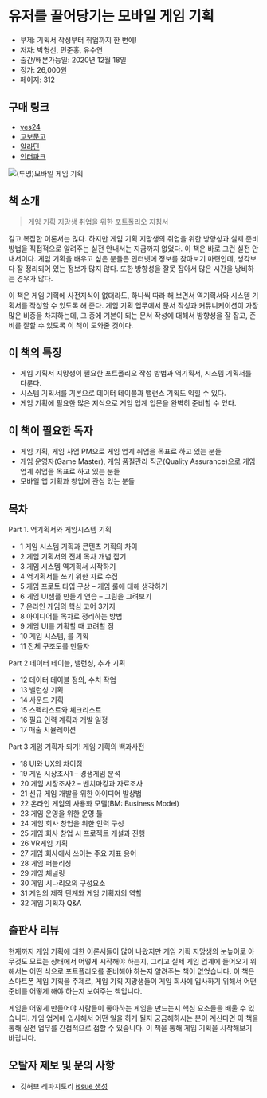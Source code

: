 # 유저를 끌어당기는 모바일 게임 기획

- 부제: 기획서 작성부터 취업까지 한 번에!
- 저자: 박형선, 민준홍, 유수연
- 출간/배본가능일: 2020년 12월 18일
- 정가: 26,000원
- 페이지: 312

## 구매 링크

- [yes24]()
- [교보문고](http://www.kyobobook.co.kr/product/detailViewKor.laf?ejkGb=KOR&mallGb=KOR&barcode=9791165920296&orderClick=LAG&Kc=)
- [알라딘](https://www.aladin.co.kr/shop/wproduct.aspx?ItemId=258171142)
- [인터파크](http://book.interpark.com/product/BookDisplay.do?_method=detail&sc.shopNo=0000400000&sc.prdNo=344252438&sc.saNo=003002001&bid1=search&bid2=product&bid3=title&bid4=001)

![(투명)모바일 게임 기획](https://user-images.githubusercontent.com/21074282/101861181-ccbba880-3bb2-11eb-959d-3710216db534.png)

## 책 소개

>게임 기획 지망생 취업을 위한 포트폴리오 지침서

길고 복잡한 이론서는 많다. 하지만 게임 기획 지망생의 취업을 위한 방향성과 실제 준비 방법을 직접적으로 알려주는 실전 안내서는 지금까지 없었다. 이 책은 바로 그런 실전 안내서이다. 게임 기획을 배우고 싶은 분들은 인터넷에 정보를 찾아보기 마련인데, 생각보다 잘 정리되어 있는 정보가 많지 않다. 또한 방향성을 잘못 잡아서 많은 시간을 낭비하는 경우가 많다.

이 책은 게임 기획에 사전지식이 없더라도, 하나씩 따라 해 보면서 역기획서와 시스템 기획서를 작성할 수 있도록 해 준다. 게임 기획 업무에서 문서 작성과 커뮤니케이션이 가장 많은 비중을 차지하는데, 그 중에 기본이 되는 문서 작성에 대해서 방향성을 잘 잡고, 준비를 잘할 수 있도록 이 책이 도와줄 것이다.

## 이 책의 특징

- 게임 기획서 지망생이 필요한 포트폴리오 작성 방법과 역기획서, 시스템 기획서를 다룬다.
- 시스템 기획서를 기본으로 데이터 테이블과 밸런스 기획도 익힐 수 있다.
- 게임 기획에 필요한 많은 지식으로 게임 업계 입문을 완벽히 준비할 수 있다.

## 이 책이 필요한 독자

- 게임 기획, 게임 사업 PM으로 게임 업계 취업을 목표로 하고 있는 분들
- 게임 운영자(Game Master), 게임 품질관리 직군(Quality Assurance)으로 게임 업계 취업을 목표로 하고 있는 분들
- 모바일 앱 기획과 창업에 관심 있는 분들

## 목차
Part 1. 역기획서와 게임시스템 기획
- 1 게임 시스템 기획과 콘텐츠 기획의 차이
- 2 게임 기획서의 전체 목차 개념 잡기
- 3 게임 시스템 역기획서 시작하기
- 4 역기획서를 쓰기 위한 자료 수집
- 5 게임 프로토 타입 구상 – 게임 룰에 대해 생각하기
- 6 게임 UI샘플 만들기 연습 – 그림을 그려보기
- 7 온라인 게임의 핵심 코어 3가지
- 8 아이디어를 목차로 정리하는 방법
- 9 게임 UI를 기획할 때 고려할 점
- 10 게임 시스템, 룰 기획
- 11 전체 구조도를 만들자

Part 2 데이터 테이블, 밸런싱, 추가 기획
- 12 데이터 테이블 정의, 수치 작업
- 13 밸런싱 기획
- 14 사운드 기획
- 15 스펙리스트와 체크리스트
- 16 필요 인력 계획과 개발 일정
- 17 매출 시뮬레이션

Part 3 게임 기획자 되기! 게임 기획의 백과사전
- 18 UI와 UX의 차이점
- 19 게임 시장조사1 – 경쟁게임 분석
- 20 게임 시장조사2 – 벤치마킹과 자료조사
- 21 신규 게임 개발을 위한 아이디어 발상법
- 22 온라인 게임의 사용화 모델(BM: Business Model)
- 23 게임 운영을 위한 운영 툴
- 24 게임 회사 창업을 위한 인력 구성
- 25 게임 회사 창업 시 프로젝트 개설과 진행
- 26 VR게임 기획
- 27 게임 회사에서 쓰이는 주요 지표 용어
- 28 게임 퍼블리싱
- 29 게임 채널링
- 30 게임 시나리오의 구성요소
- 31 게임의 제작 단계와 게임 기획자의 역할
- 32 게임 기획자 Q&A


## 출판사 리뷰
현재까지 게임 기획에 대한 이론서들이 많이 나왔지만 게임 기획 지망생의 눈높이로 아무것도 모르는 상태에서 어떻게 시작해야 하는지, 그리고 실제 게임 업계에 들어오기 위해서는 어떤 식으로 포트폴리오를 준비해야 하는지 알려주는 책이 없었습니다. 이 책은 스마트폰 게임 기획을 주제로, 게임 기획 지망생들이 게임 회사에 입사하기 위해서 어떤 준비를 어떻게 해야 하는지 보여주는 책입니다.

게임을 어떻게 만들어야 사람들이 좋아하는 게임을 만드는지 핵심 요소들을 배울 수 있습니다. 게임 업계에 입사해서 어떤 일을 하게 될지 궁금해하시는 분이 계신다면 이 책을 통해 실전 업무를 간접적으로 접할 수 있습니다. 이 책을 통해 게임 기획을 시작해보기 바랍니다.

## 오탈자 제보 및 문의 사항

- 깃허브 레파지토리 [issue 생성](https://github.com/bjpublic/game_plan/issues/new)
